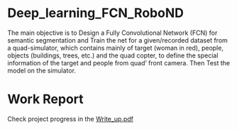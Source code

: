 # Deep_learning_FCN_RoboND
The main objective is to Design a Fully Convolutional Network (FCN) for semantic segmentation and Train the net for a given/recorded dataset from a quad-simulator, which contains mainly of target (woman in red), people, objects (buildings, trees, etc.) and the quad copter, to define the special information of the target and people from quad’ front camera. Then Test the model on the simulator.

# Work Report
Check project progress in the [Write_up.pdf](https://github.com/AmarYasser/Deep_learning_FCN_RoboND/blob/master/Write-up.pdf) 

